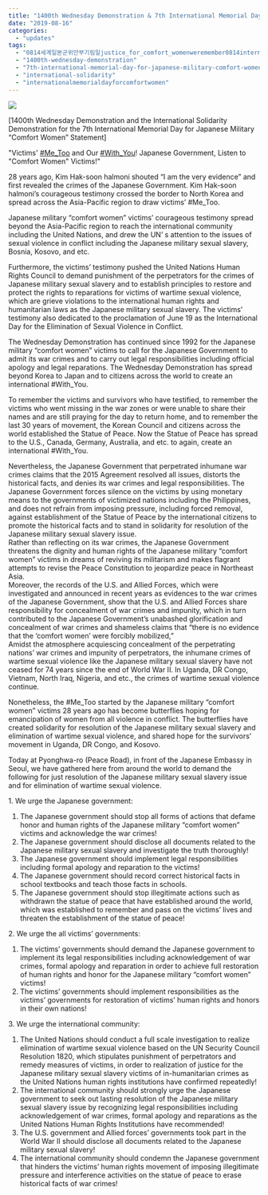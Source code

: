 ```yaml
---
title: "1400th Wednesday Demonstration & 7th International Memorial Day for Japanese Military “Comfort Women” Statement & Thank You"
date: "2019-08-16"
categories: 
  - "updates"
tags: 
  - "0814세계일본군위안부기림일justice_for_comfort_womenweremember0814internationalmemorialdayforcomfortwomencomfortwomenm"
  - "1400th-wednesday-demonstration"
  - "7th-international-memorial-day-for-japanese-military-comfort-women"
  - "international-solidarity"
  - "internationalmemorialdayforcomfortwomen"
---
```


![](http://womenandwar.net/kr/wp-content/uploads/2019/08/기림일-감사인사-영.jpg)

\[1400th Wednesday Demonstration and the International Solidarity Demonstration for the 7th International Memorial Day for Japanese Military “Comfort Women” Statement\]

"Victims' [#Me\_Too](https://www.facebook.com/hashtag/me_too?source=feed_text&epa=HASHTAG&__xts__%5B0%5D=68.ARAdcvzmRUcK5GOolBwLElmdvAPfiEORuPraseOVcqM-cV20tqcdw_3HKRI3SQfoQq_BTwViRkE1vGe80VTHVxknhCdbLrMcCcGppSYPdSqfcTFa0aJgQaENq9QwcsOoBL-73VAw8XzYahJ7e76REWUrq1R_S0fuq_3FVYoGvEaNhLFV2iJwggTH5KEp_PYTO7PzR-QfAS5qErucmdUngWcsVGLKHNpblbfBZrlt_YuqNmfFNdF9XbIRGlHZfYI6QBg8f1p6o4SyYR2_6YTXAIjscKmaM9tp0i9qha-xclxJm3t_8Mc_3yV2rUCRYqi0hdnLPeShYj_KB8uwnZQZRw&__tn__=%2ANKH-R) and Our [#With\_You](https://www.facebook.com/hashtag/with_you?source=feed_text&epa=HASHTAG&__xts__%5B0%5D=68.ARAdcvzmRUcK5GOolBwLElmdvAPfiEORuPraseOVcqM-cV20tqcdw_3HKRI3SQfoQq_BTwViRkE1vGe80VTHVxknhCdbLrMcCcGppSYPdSqfcTFa0aJgQaENq9QwcsOoBL-73VAw8XzYahJ7e76REWUrq1R_S0fuq_3FVYoGvEaNhLFV2iJwggTH5KEp_PYTO7PzR-QfAS5qErucmdUngWcsVGLKHNpblbfBZrlt_YuqNmfFNdF9XbIRGlHZfYI6QBg8f1p6o4SyYR2_6YTXAIjscKmaM9tp0i9qha-xclxJm3t_8Mc_3yV2rUCRYqi0hdnLPeShYj_KB8uwnZQZRw&__tn__=%2ANKH-R)! Japanese Government, Listen to "Comfort Women" Victims!"

28 years ago, Kim Hak-soon halmoni shouted “I am the very evidence” and first revealed the crimes of the Japanese Government. Kim Hak-soon halmoni’s courageous testimony crossed the border to North Korea and spread across the Asia-Pacific region to draw victims’ #Me\_Too.

Japanese military “comfort women” victims’ courageous testimony spread beyond the Asia-Pacific region to reach the international community including the United Nations, and drew the UN’ s attention to the issues of sexual violence in conflict including the Japanese military sexual slavery, Bosnia, Kosovo, and etc.

Furthermore, the victims’ testimony pushed the United Nations Human Rights Council to demand punishment of the perpetrators for the crimes of Japanese military sexual slavery and to establish principles to restore and protect the rights to reparations for victims of wartime sexual violence, which are grieve violations to the international human rights and humanitarian laws as the Japanese military sexual slavery. The victims’ testimony also dedicated to the proclamation of June 19 as the International Day for the Elimination of Sexual Violence in Conflict.

The Wednesday Demonstration has continued since 1992 for the Japanese military “comfort women” victims to call for the Japanese Government to admit its war crimes and to carry out legal responsibilities including official apology and legal reparations. The Wednesday Demonstration has spread beyond Korea to Japan and to citizens across the world to create an international #With\_You.

To remember the victims and survivors who have testified, to remember the victims who went missing in the war zones or were unable to share their names and are still praying for the day to return home, and to remember the last 30 years of movement, the Korean Council and citizens across the world established the Statue of Peace. Now the Statue of Peace has spread to the U.S., Canada, Germany, Australia, and etc. to again, create an international #With\_You.

Nevertheless, the Japanese Government that perpetrated inhumane war crimes claims that the 2015 Agreement resolved all issues, distorts the historical facts, and denies its war crimes and legal responsibilities. The Japanese Government forces silence on the victims by using monetary means to the governments of victimized nations including the Philippines, and does not refrain from imposing pressure, including forced removal, against establishment of the Statue of Peace by the international citizens to promote the historical facts and to stand in solidarity for resolution of the Japanese military sexual slavery issue.   
Rather than reflecting on its war crimes, the Japanese Government threatens the dignity and human rights of the Japanese military “comfort women” victims in dreams of reviving its militarism and makes flagrant attempts to revise the Peace Constitution to jeopardize peace in Northeast Asia.  
Moreover, the records of the U.S. and Allied Forces, which were investigated and announced in recent years as evidences to the war crimes of the Japanese Government, show that the U.S. and Allied Forces share responsibility for concealment of war crimes and impunity, which in turn contributed to the Japanese Government’s unabashed glorification and concealment of war crimes and shameless claims that “there is no evidence that the ‘comfort women’ were forcibly mobilized,”   
Amidst the atmosphere acquiescing concealment of the perpetrating nations’ war crimes and impunity of perpetrators, the inhumane crimes of wartime sexual violence like the Japanese military sexual slavery have not ceased for 74 years since the end of World War II. In Uganda, DR Congo, Vietnam, North Iraq, Nigeria, and etc., the crimes of wartime sexual violence continue.

Nonetheless, the #Me\_Too started by the Japanese military “comfort women” victims 28 years ago has become butterflies hoping for emancipation of women from all violence in conflict. The butterflies have created solidarity for resolution of the Japanese military sexual slavery and elimination of wartime sexual violence, and shared hope for the survivors’ movement in Uganda, DR Congo, and Kosovo.

Today at Pyonghwa-ro (Peace Road), in front of the Japanese Embassy in Seoul, we have gathered here from around the world to demand the following for just resolution of the Japanese military sexual slavery issue and for elimination of wartime sexual violence.

1\. We urge the Japanese government:  
1) The Japanese government should stop all forms of actions that defame honor and human rights of the Japanese military “comfort women” victims and acknowledge the war crimes!  
2) The Japanese government should disclose all documents related to the Japanese military sexual slavery and investigate the truth thoroughly!  
3) The Japanese government should implement legal responsibilities including formal apology and reparation to the victims!  
4) The Japanese government should record correct historical facts in school textbooks and teach those facts in schools.   
5) The Japanese government should stop illegitimate actions such as withdrawn the statue of peace that have established around the world, which was established to remember and pass on the victims’ lives and threaten the establishment of the statue of peace!

2\. We urge the all victims’ governments:  
1) The victims’ governments should demand the Japanese government to implement its legal responsibilities including acknowledgement of war crimes, formal apology and reparation in order to achieve full restoration of human rights and honor for the Japanese military “comfort women” victims!  
2) The victims’ governments should implement responsibilities as the victims’ governments for restoration of victims’ human rights and honors in their own nations!

3\. We urge the international community:  
1) The United Nations should conduct a full scale investigation to realize elimination of wartime sexual violence based on the UN Security Council Resolution 1820, which stipulates punishment of perpetrators and remedy measures of victims, in order to realization of justice for the Japanese military sexual slavery victims of in-humanitarian crimes as the United Nations human rights institutions have confirmed repeatedly!   
2) The international community should strongly urge the Japanese government to seek out lasting resolution of the Japanese military sexual slavery issue by recognizing legal responsibilities including acknowledgement of war crimes, formal apology and reparations as the United Nations Human Rights Institutions have recommended!  
3) The U.S. government and Allied forces’ governments took part in the World War II should disclose all documents related to the Japanese military sexual slavery!   
4) The international community should condemn the Japanese government that hinders the victims’ human rights movement of imposing illegitimate pressure and interference activities on the statue of peace to erase historical facts of war crimes!
